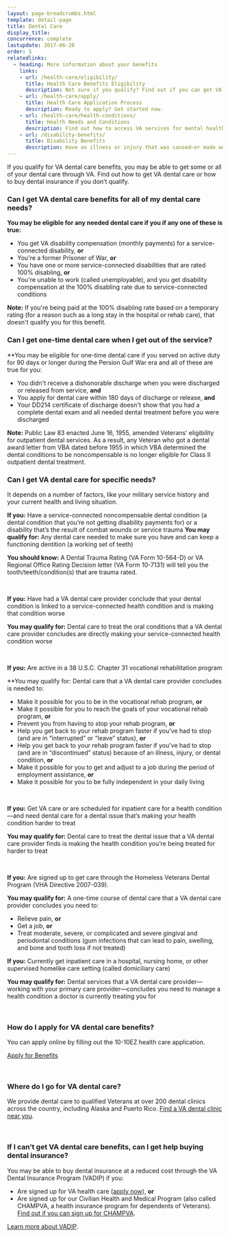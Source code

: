 ```yaml
---
layout: page-breadcrumbs.html
template: detail-page
title: Dental Care
display_title:
concurrence: complete
lastupdate: 2017-06-28
order: 5
relatedlinks:
  - heading: More information about your benefits
    links:
    - url: /health-care/eligibility/
      title: Health Care Benefits Eligibility
      description: Not sure if you qualify? Find out if you can get VA health care benefits.
    - url: /health-care/apply/
      title: Health Care Application Process
      description: Ready to apply? Get started now.
    - url: /health-care/health-conditions/
      title: Health Needs and Conditions
      description: Find out how to access VA services for mental health, women’s health, and other specific needs.
    - url: /disability-benefits/
      title: Disability Benefits
      description: Have an illness or injury that was caused—or made worse—by your active-duty service? Find out if you can get disability compensation from VA.
---
```


<div class="va-introtext">

If you qualify for VA dental care benefits, you may be able to get some or all of your dental care through VA. Find out how to get VA dental care or how to buy dental insurance if you don’t qualify.

</div>

<div class="feature" markdown=“1”>

### Can I get VA dental care benefits for all of my dental care needs?

**You may be eligible for any needed dental care if you if any one of these is true:**

- You get VA disability compensation (monthly payments) for a service-connected disability, **or**
- You're a former Prisoner of War, **or**
- You have one or more service-connected disabilities that are rated 100% disabling, **or**
- You're unable to work (called unemployable), and you get disability compensation at the 100% disabling rate due to service-connected conditions

**Note:** If you're being paid at the 100% disabling rate based on a temporary rating (for a reason such as a long stay in the hospital or rehab care), that doesn't qualify you for this benefit.

</div>

<div class="feature" markdown=“1”>

### Can I get one-time dental care when I get out of the service?

**You may be eligible for one-time dental care if you served on active duty for 90 days or longer during the Persion Gulf War era and all of these are true for you:

- You didn't receive a dishonorable discharge when you were discharged or released from service, **and**
- You apply for dental care within 180 days of discharge or release, **and**
- Your DD214 certificate of discharge doesn't show that you had a complete dental exam and all needed dental treatment before you were discharged

**Note:** Public Law 83 enacted June 16, 1955, amended Veterans’ eligibility for outpatient dental services. As a result, any Veteran who got a dental award letter from VBA dated before 1955 in which VBA determined the dental conditions to be noncompensable is no longer eligible for Class II outpatient dental treatment.

</div>

<div class="feature" markdown=“1”>

### Can I get VA dental care for specific needs?

It depends on a number of factors, like your military service history and your current health and living situation.

**If you:** Have a service-connected noncompensable dental condition (a dental condition that you’re not getting disability payments for) or a disability that’s the result of combat wounds or service trauma
**You may qualify for:** Any dental care needed to make sure you have and can keep a functioning dentition (a working set of teeth)

**You should know:** A Dental Trauma Rating (VA Form 10-564-D) or VA Regional Office Rating Decision letter (VA Form 10-7131) will tell you the tooth/teeth/condition(s) that are trauma rated.

<br>

**If you:** Have had a VA dental care provider conclude that your dental condition is linked to a service-connected health condition and is making that condition worse

**You may qualify for:** Dental care to treat the oral conditions that a VA dental care provider concludes are directly making your service-connected health condition worse

<br>

**If you:** Are active in a 38 U.S.C. Chapter 31 vocational rehabilitation program

**You may qualify for: Dental care that a VA dental care provider concludes is needed to:

- Make it possible for you to be in the vocational rehab program, **or**
- Make it possible for you to reach the goals of your vocational rehab program, **or**
- Prevent you from having to stop your rehab program, **or**
- Help you get back to your rehab program faster if you’ve had to stop (and are in “interrupted” or “leave” status), **or**
- Help you get back to your rehab program faster if you’ve had to stop (and are in “discontinued” status) because of an illness, injury, or dental condition, **or**
- Make it possible for you to get and adjust to a job during the period of employment assistance, **or**
- Make it possible for you to be fully independent in your daily living

<br>

**If you:** Get VA care or are scheduled for inpatient care for a health condition—and  need dental care for a dental issue that’s making your health condition harder to treat

**You may qualify for:** Dental care to treat the dental issue that a VA dental care provider finds is making the health condition you’re being treated for harder to treat

<br>

**If you:** Are signed up to get care through the Homeless Veterans Dental Program (VHA Directive 2007-039).

**You may qualify for:** A one-time course of dental care that a VA dental care provider concludes you need to:

- Relieve pain, **or**
- Get a job, **or**
- Treat moderate, severe, or complicated and severe gingival and periodontal conditions (gum infections that can lead to pain, swelling, and bone and tooth loss if not treated)

**If you:** Currently get inpatient care in a hospital, nursing home, or other supervised homelike care setting (called domiciliary care)

**You may qualify for:** Dental services that a VA dental care provider—working with your primary care provider—concludes you need to manage a health condition a doctor is currently treating you for

</div>

<br>

### How do I apply for VA dental care benefits?

You can apply online by filling out the 10-10EZ health care application.

<a class="usa-button-primary va-button-primary" href="/health-care/apply/application/">Apply for Benefits</a>

<br>

### Where do I go for VA dental care?

We provide dental care to qualified Veterans at over 200 dental clinics across the country, including Alaska and Puerto Rico. [Find a VA dental clinic near you](https://www.va.gov/DENTAL/Dental-Clinic-Locations-Finder.asp).

<br>

### If I can’t get VA dental care benefits, can I get help buying dental insurance?

You may be able to buy dental insurance at a reduced cost through the VA Dental Insurance Program (VADIP) if you:

- Are signed up for VA health care ([apply now](/health-care/apply/)), **or**
- Are signed up for our Civilian Health and Medical Program (also called CHAMPVA, a health insurance program for dependents of Veterans). [Find out if you can sign up for CHAMPVA](https://www.va.gov/COMMUNITYCARE/programs/dependents/champva/index.asp).

[Learn more about VADIP](https://www.va.gov/healthbenefits/VADIP/).

<script src="https://standards.usa.gov/assets/js/vendor/uswds.min.js" type="text/javascript"></script>
